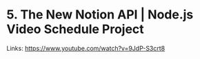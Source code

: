 # 5. The New Notion API | Node.js Video Schedule Project

Links: https://www.youtube.com/watch?v=9JdP-S3crt8